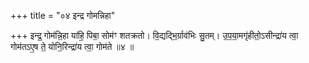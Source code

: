 +++
title = "०४ इन्द्र गोमन्निहा"

+++
इन्द्र॒ गोम॑न्नि॒हा या॑हि॒ पिबा॒ सोम॑ꣳ शतक्रतो। वि॒द्यद्भि॒र्ग्राव॑भिः सु॒तम्। उ॒प॒या॒मगृ॑हीतो॒ऽसीन्द्रा॑य त्वा॒ गोम॑तऽए॒ष ते॒ योनि॒रिन्द्रा॑य त्वा॒ गोम॑ते ॥४ ॥